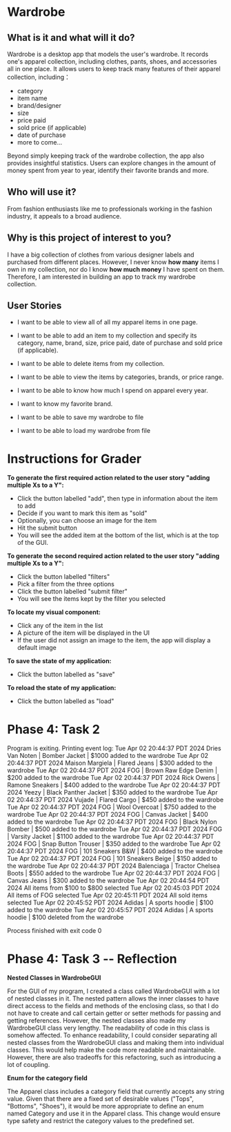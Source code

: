 
# Wardrobe 
## What is it and what will it do?
Wardrobe is a desktop app that models the user's wardrobe. It records one's apparel collection, 
including clothes, pants, shoes, and accessories all in one place.
It allows users to keep track many features of their apparel collection, including：

- category
- item name
- brand/designer
- size
- price paid
- sold price (if applicable)
- date of purchase
- more to come...

Beyond simply keeping track of the wardrobe collection, the app also provides insightful 
statistics. Users can explore changes in the amount of money spent from year to year, 
identify their favorite brands and more.

## Who will use it?
From fashion enthusiasts like me to professionals working 
in the fashion industry, it appeals to a broad audience.

## Why is this project of interest to you? 
I have a big collection of clothes from various designer labels and purchased from different places. 
However, I never know **how many** items I own in my collection, 
nor do I know **how much money** I have spent on them. 
Therefore, I am interested in building an app to track my wardrobe collection.

## User Stories
- I want to be able to view all of all my apparel items in one page.
- I want to be able to add an item to my collection and specify its category, name, brand, size, price paid, date of purchase and sold price (if applicable).
- I want to be able to delete items from my collection.
- I want to be able to view the items by categories, brands, or price range.
- I want to be able to know how much I spend on apparel every year.
- I want to know my favorite brand.

- I want to be able to save my wardrobe to file
- I want to be able to load my wardrobe from file


# Instructions for Grader

**To generate the first required action related to the user story "adding multiple Xs to a Y":**
- Click the button labelled "add", then type in information about the item to add
- Decide if you want to mark this item as "sold"
- Optionally, you can choose an image for the item
- Hit the submit button
- You will see the added item at the bottom of the list, which is at the top of the GUI.

**To generate the second required action related to the user story "adding multiple Xs to a Y":**
- Click the button labelled "filters"
- Pick a filter from the three options
- Click the button labelled "submit filter"
- You will see the items kept by the filter you selected

**To locate my visual component:**
- Click any of the item in the list
- A picture of the item will be displayed in the UI
- If the user did not assign an image to the item, the app will display a default image

**To save the state of my application:**
- Click the button labelled as "save"

**To reload the state of my application:**
- Click the button labelled as "load"

# Phase 4: Task 2
Program is exiting. Printing event log:
Tue Apr 02 20:44:37 PDT 2024
Dries Van Noten | Bomber Jacket | $1000 added to the wardrobe
Tue Apr 02 20:44:37 PDT 2024
Maison Margiela | Flared Jeans | $300 added to the wardrobe
Tue Apr 02 20:44:37 PDT 2024
FOG | Brown Raw Edge Denim | $200 added to the wardrobe
Tue Apr 02 20:44:37 PDT 2024
Rick Owens | Ramone Sneakers | $400 added to the wardrobe
Tue Apr 02 20:44:37 PDT 2024
Yeezy | Black Panther Jacket | $350 added to the wardrobe
Tue Apr 02 20:44:37 PDT 2024
Vujade | Flared Cargo | $450 added to the wardrobe
Tue Apr 02 20:44:37 PDT 2024
FOG | Wool Overcoat | $750 added to the wardrobe
Tue Apr 02 20:44:37 PDT 2024
FOG | Canvas Jacket | $400 added to the wardrobe
Tue Apr 02 20:44:37 PDT 2024
FOG | Black Nylon Bomber | $500 added to the wardrobe
Tue Apr 02 20:44:37 PDT 2024
FOG | Varsity Jacket | $1100 added to the wardrobe
Tue Apr 02 20:44:37 PDT 2024
FOG | Snap Button Trouser | $350 added to the wardrobe
Tue Apr 02 20:44:37 PDT 2024
FOG | 101 Sneakers B&W | $400 added to the wardrobe
Tue Apr 02 20:44:37 PDT 2024
FOG | 101 Sneakers Beige | $150 added to the wardrobe
Tue Apr 02 20:44:37 PDT 2024
Balenciaga | Tractor Chelsea Boots | $550 added to the wardrobe
Tue Apr 02 20:44:37 PDT 2024
FOG | Canvas Jeans | $300 added to the wardrobe
Tue Apr 02 20:44:54 PDT 2024
All items from $100 to $800 selected
Tue Apr 02 20:45:03 PDT 2024
All items of FOG selected
Tue Apr 02 20:45:11 PDT 2024
All sold items selected
Tue Apr 02 20:45:52 PDT 2024
Adidas | A sports hoodie | $100 added to the wardrobe
Tue Apr 02 20:45:57 PDT 2024
Adidas | A sports hoodie | $100 deleted from the wardrobe

Process finished with exit code 0

# Phase 4: Task 3 -- Reflection

**Nested Classes in WardrobeGUI**

For the GUI of my program, I created a class called WardrobeGUI with a lot of nested classes in it. 
The nested pattern allows the inner classes to have direct access to the fields and methods of the enclosing class, 
so that I do not have to create and call certain getter or setter methods for passing and getting references.
However, the nested classes also made my WardrobeGUI class very lengthy. The readability of code in 
this class is somehow affected. 
To enhance readability, I could consider separating all nested classes from the WardrobeGUI class 
and making them into individual classes. This would help make the code more readable and maintainable. 
However, there are also tradeoffs for this refactoring, such as introducing a lot of coupling.

**Enum for the category field**

The Apparel class includes a category field that currently accepts any string value. 
Given that there are a fixed set of desirable values ("Tops", "Bottoms", "Shoes"), 
it would be more appropriate to define an enum named Category and use it in the Apparel 
class. This change would ensure type safety and restrict the category values to the 
predefined set. 


